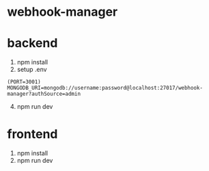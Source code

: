 # webhook-manager

# backend

1. npm install
2. setup .env

```
(PORT=3001)
MONGODB_URI=mongodb://username:password@localhost:27017/webhook-manager?authSource=admin
```

4. npm run dev

# frontend
1. npm install
2. npm run dev
